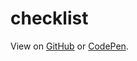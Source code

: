 # checklist

View on [GitHub](https://lfidelino.github.io/checklist/) or [CodePen](https://codepen.io/lfidelino/pen/dyOyOZB).
